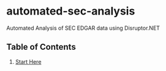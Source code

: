 # automated-sec-analysis
Automated Analysis of SEC EDGAR data using Disruptor.NET


## Table of Contents

1. [Start Here](docs/onboarding.md)
